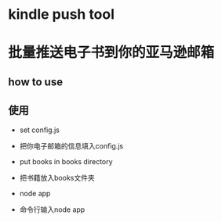# kindle push tool
# 批量推送电子书到你的亚马逊邮箱

## how to use
## 使用

- set config.js
- 把你电子邮箱的信息填入config.js

- put books in books directory
- 把书籍放入books文件夹

- node app
- 命令行输入node app
